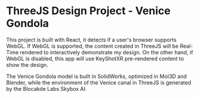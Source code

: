 # ThreeJS Design Project - Venice Gondola

This project is built with React, it detects if a user's browser supports WebGL. If WebGL is supported, the content created in ThreeJS will be Real-Time rendered to interactively demonstrate my design. On the other hand, if WebGL is disabled, this app will use KeyShotXR pre-rendered content to show the design.

The Venice Gondola model is built in SolidWorks, optimized in MoI3D and Blender, while the environment of the Venice canal in ThreeJS is generated by the Blocakde Labs Skybox AI.

